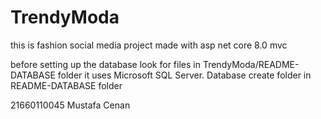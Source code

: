# TrendyModa
 this is fashion social media project made with asp net core 8.0 mvc
 
 before setting up the database look for files in TrendyModa/README-DATABASE folder
 it uses Microsoft SQL Server. Database create folder in README-DATABASE folder
 
 21660110045
 Mustafa Cenan
